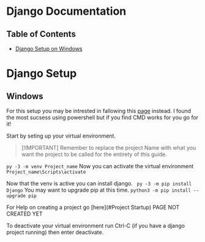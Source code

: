 # Django Documentation

## Table of Contents
- [Django Setup on Windows](#Windows)

# Django Setup
## Windows

For this setup you may be intrested in fallowing this [page](https://docs.djangoproject.com/en/4.0/howto/windows/) instead.
I found the most sucsess using powershell but if you find CMD works for you go for it!

Start by seting up your virtual environment.
> [!IMPORTANT] Remember to replace the project Name with what you want the project to be called for the entirety of this guide.

```py -3 -m venv Project_name```
Now you can activate the virtual environment
```Project_name\Scripts\activate```

Now that the venv is active you can install django.
``` py -3 -m pip install Django```
You may want to upgrade pip at this time.
```python3 -m pip install --upgrade pip```

For Help on creating a project go [here](#Project Startup) PAGE NOT CREATED YET

To deactivate your virtual environment run Ctrl-C (if you have a django project running) then enter deactivate.




